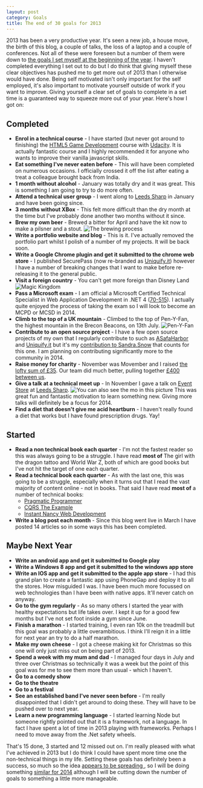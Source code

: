 ```yaml
---
layout: post
category: Goals
title: The end of 30 goals for 2013
---
```


2013 has been a very productive year. It&#39;s seen a new job, a house move, the birth of this blog, a couple of talks, the loss of a laptop and a couple of conferences. Not all of these were foreseen but a number of them were down to [the goals I set myself at the beginning of the year][0]. I haven&#39;t completed everything I set out to do but I do think that giving myself these clear objectives has pushed me to get more out of 2013 than I otherwise would have done. Being self motivated isn&#39;t only important for the self employed, it&#39;s also important to motivate yourself outside of work if you want to improve. Giving yourself a clear set of goals to complete in a set time is a guaranteed way to squeeze more out of your year. Here&#39;s how I got on:

<!--excerpt-->

Completed
---------

* **Enrol in a technical course** - I have started (but never got around to finishing) the [HTML5 Game Development][1] course with [Udacity][2]. It is actually  fantastic course and I highly recommended it for anyone who wants to improve their vanilla javascript skills.
* **Eat something I've never eaten before** - This will have been completed on numerous occasions. I officially crossed it off the list after eating a treat a colleague brought back from India.
* **1 month without alcohol** - January was totally dry and it was great. This is something I am going to try to do more often.
* **Attend a technical user group** - I went along to [Leeds Sharp][3] in January and have been going since.
* **3 months without XBox** - This felt more difficult than the dry month at the time but I've probably done another two months without it since.
* **Brew my own beer** - Brewed a bitter for April and have the kit now to make a pilsner and a stout.
![The brewing process ][6]
* **Write a portfolio website and blog** - This is it. I've actually removed the portfolio part whilst I polish of a number of my projects. It will be back soon.
* **Write a Google Chrome plugin and get it submitted to the chrome web store** - I published SecurePass (now re-branded as [Uniquify.it][4]) however I have a number of breaking changes that I want to make before re-releasing it to the general public.
* **Visit a foreign country** - You can't get more foreign than Disney Land
![Magic Kingdom][5]
* **Pass a Microsoft exam** - I am official a Microsoft Certified Technical Specialist in Web Application Development in .NET 4 ([70-515][7]). I actually quite enjoyed the process of taking the exam so I will look to become an MCPD or MCSD in 2014.
* **Climb to the top of a UK mountain** - Climbed to the top of Pen-Y-Fan, the highest mountain in the Brecon Beacons, on 13th July. 
![Pen-Y-Fan][9]
* **Contribute to an open source project** - I have a few open source projects of my own that I regularly contribute to such as [ASafaHarbor][10] and [Uniquify.it][11] but it's my [contribution to Sandra.Snow][12] that counts for this one. I am planning on contributing significantly more to the community in 2014.
* **Raise money for charity** - November was Movember and I raised [the lofty sum of £35][13]. Our team did much better, pulling together [£400 between us][14].
* **Give a talk at a technical meet up** - In November I gave a talk on [Event Store][15] at [Leeds Sharp][16].
![You can also see the mo in this picture][22]
This was great fun and fantastic motivation to learn something new. Giving more talks will definitely be a focus for 2014.
* **Find a diet that doesn't give me acid heartburn** - I haven't really found a diet that works but I have found prescription drugs. Yay!

Started
-------

* **Read a non technical book each quarter** - I'm not the fastest reader so this was always going to be a struggle. I have read **most of** The girl with the dragon tattoo and World War Z, both of which are good books but I've not hit the target of one each quarter.
* **Read a technical book each quarter** - As with the last one, this was going to be a struggle, especially when it turns out that I read the vast majority of content online - not in books. That said I have read **most of** a number of technical books:
    - [Pragmatic Programmer][17]
    - [CQRS The Example][18]
    - [Instant Nancy Web Development][19]
* **Write a blog post each month** - Since this blog went live in March I have posted 14 articles so in some ways this has been completed.

Maybe Next Year
---------------

* **Write an android app and get it submitted to Google play**
* **Write a Windows 8 app and get it submitted to the windows app store**
* **Write an IOS app and get it submitted to the apple app store** - I had this grand plan to create a fantastic app using PhoneGap and deploy it to all the stores. How misguided I was. I have been much more focussed on web technologies than I have been with native apps. It'll never catch on anyway.
* **Go to the gym regularly** - As so many others I started the year with healthy expectations but life takes over. I kept it up for a good few months but I've not set foot inside a gym since June.
* **Finish a marathon** - I started training, I even ran 10k on the treadmill but this goal was probably a little overambitious. I think I'll reign it in a little for next year an try to do a half marathon.
* **Make my own cheese** - I got a cheese making kit for Christmas so this one will only just miss out on being part of 2013.
* **Spend a week with my mum and dad** - I managed four days in July and three over Christmas so technically it was a week but the point of this goal was for me to see them more than usual - which I haven't.
* **Go to a comedy show**
* **Go to the theatre**
* **Go to a festival**
* **See an established band I've never seen before** - I'm really disappointed that I didn't get around to doing these. They will have to be pushed over to next year.
* **Learn a new programming language** - I started learning Node but someone rightly pointed out that it is a framework, not a language. In fact I have spent a lot of time in 2013 playing with frameworks. Perhaps I need to move away from the .Net safety wheels.

That's 15 done, 3 started and 12 missed out on. I'm really pleased with what I've achieved in 2013 but I do think I could have spent more time one the non-technical things in my life. Setting these goals has definitely been a success, so much so the idea [appears to be spreading ][20], so I will be doing something [similar for 2014][21] although I will be cutting down the number of goals to something a little more manageable.

   [0]: /../Goals/30-goals-for-2013/
   [1]: https://www.udacity.com/course/cs255
   [2]: https://www.udacity.com/
   [3]: http://www.leeds-sharp.org/
   [4]: https://uniquify.it/
   [5]: /../images/fb_florida.jpg
   [6]: /../images/goals_beer.jpg
   [7]: http://www.microsoft.com/learning/en-us/exam-70-515.aspx
   [8]: http://www.bbc.co.uk/news/uk-wales-23511938
   [9]: /../images/goals_pen-y-fan.jpg
   [10]: https://github.com/MacsDickinson/ASafaHarbor/
   [11]: https://github.com/MacsDickinson/Uniquify.it/
   [12]: https://github.com/Sandra/Sandra.Snow/pull/72
   [13]: http://uk.movember.com/mospace/6631237
   [14]: http://uk.movember.com/team/1029745
   [15]: http://geteventstore.com/
   [16]: http://www.leeds-sharp.org/events/2013/11
   [17]: http://www.amazon.co.uk/Pragmatic-Programmer-Andrew-Hunt/dp/020161622X/
   [18]: https://leanpub.com/cqrs
   [19]: http://www.packtpub.com/nancy-web-development/book
   [20]: http://mat-mcloughlin.net/2013/12/01/twelve-achivements-to-unlock.html
   [21]: /../category/goals/
   [22]: /../images/goals_talkEventStore.jpg
